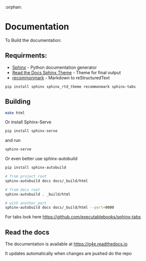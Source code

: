 :orphan:
# Documentation

To Build the documentation:

## Requirments:

- [Sphinx](http://www.sphinx-doc.org/en/master/) - Python documentation generator
- [Read the Docs Sphinx Theme](https://sphinx-rtd-theme.readthedocs.io/en/stable/) - Theme for final output
- [recommonmark](https://github.com/miyakogi/m2r) - Markdown to reStructuredText


```
pip install sphinx sphinx_rtd_theme recommonmark sphinx-tabs
```

## Building

```bash
make html
```

Or install Sphinx-Serve
```bash
pip install sphinx-serve
```

and run
```bash
sphinx-serve
```

Or even better use sphinx-autobuild

```bash
pip install sphinx-autobuild

# from project root
sphinx-autobuild docs docs/_build/html

# from docs root
sphinx-autobuild . _build/html

# with another port
sphinx-autobuild docs docs/_build/html --port=9000
```

For tabs look here https://github.com/executablebooks/sphinx-tabs


## Read the docs

The documentation is available at https://g4e.readthedocs.io

It updates automatically when changes are pushed do the repo

